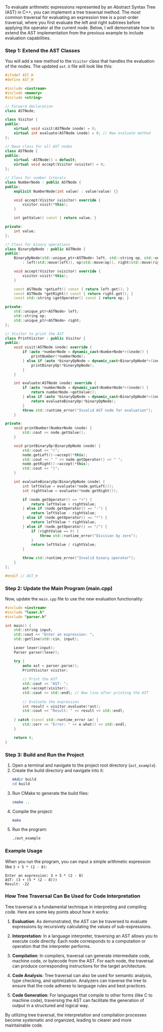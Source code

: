 To evaluate arithmetic expressions represented by an Abstract Syntax Tree (AST) in C++, you can implement a tree traversal method. The most common traversal for evaluating an expression tree is a post-order traversal, where you first evaluate the left and right subtrees before applying the operator at the current node. Below, I will demonstrate how to extend the AST implementation from the previous example to include evaluation capabilities.

### Step 1: Extend the AST Classes

You will add a new method to the `Visitor` class that handles the evaluation of the nodes. The updated `ast.h` file will look like this:

```cpp
#ifndef AST_H
#define AST_H

#include <iostream>
#include <memory>
#include <string>

// Forward declaration
class ASTNode;

class Visitor {
public:
    virtual void visit(ASTNode &node) = 0;
    virtual int evaluate(ASTNode &node) = 0; // New evaluate method
};

// Base class for all AST nodes
class ASTNode {
public:
    virtual ~ASTNode() = default;
    virtual void accept(Visitor &visitor) = 0;
};

// Class for number literals
class NumberNode : public ASTNode {
public:
    explicit NumberNode(int value) : value(value) {}

    void accept(Visitor &visitor) override {
        visitor.visit(*this);
    }

    int getValue() const { return value; }

private:
    int value;
};

// Class for binary operations
class BinaryOpNode : public ASTNode {
public:
    BinaryOpNode(std::unique_ptr<ASTNode> left, std::string op, std::unique_ptr<ASTNode> right)
        : left(std::move(left)), op(std::move(op)), right(std::move(right)) {}

    void accept(Visitor &visitor) override {
        visitor.visit(*this);
    }

    const ASTNode *getLeft() const { return left.get(); }
    const ASTNode *getRight() const { return right.get(); }
    const std::string &getOperator() const { return op; }

private:
    std::unique_ptr<ASTNode> left;
    std::string op;
    std::unique_ptr<ASTNode> right;
};

// Visitor to print the AST
class PrintVisitor : public Visitor {
public:
    void visit(ASTNode &node) override {
        if (auto *numberNode = dynamic_cast<NumberNode*>(&node)) {
            printNumber(*numberNode);
        } else if (auto *binaryOpNode = dynamic_cast<BinaryOpNode*>(&node)) {
            printBinaryOp(*binaryOpNode);
        }
    }

    int evaluate(ASTNode &node) override {
        if (auto *numberNode = dynamic_cast<NumberNode*>(&node)) {
            return numberNode->getValue();
        } else if (auto *binaryOpNode = dynamic_cast<BinaryOpNode*>(&node)) {
            return evaluateBinaryOp(*binaryOpNode);
        }
        throw std::runtime_error("Invalid AST node for evaluation");
    }

private:
    void printNumber(NumberNode &node) {
        std::cout << node.getValue();
    }

    void printBinaryOp(BinaryOpNode &node) {
        std::cout << "(";
        node.getLeft()->accept(*this);
        std::cout << " " << node.getOperator() << " ";
        node.getRight()->accept(*this);
        std::cout << ")";
    }

    int evaluateBinaryOp(BinaryOpNode &node) {
        int leftValue = evaluate(*node.getLeft());
        int rightValue = evaluate(*node.getRight());

        if (node.getOperator() == "+") {
            return leftValue + rightValue;
        } else if (node.getOperator() == "-") {
            return leftValue - rightValue;
        } else if (node.getOperator() == "*") {
            return leftValue * rightValue;
        } else if (node.getOperator() == "/") {
            if (rightValue == 0) {
                throw std::runtime_error("Division by zero");
            }
            return leftValue / rightValue;
        }

        throw std::runtime_error("Invalid binary operator");
    }
};

#endif // AST_H
```

### Step 2: Update the Main Program (main.cpp)

Now, update the `main.cpp` file to use the new evaluation functionality:

```cpp
#include <iostream>
#include "lexer.h"
#include "parser.h"

int main() {
    std::string input;
    std::cout << "Enter an expression: ";
    std::getline(std::cin, input);

    Lexer lexer(input);
    Parser parser(lexer);

    try {
        auto ast = parser.parse();
        PrintVisitor visitor;
        
        // Print the AST
        std::cout << "AST: ";
        ast->accept(visitor);
        std::cout << std::endl; // New line after printing the AST
        
        // Evaluate the expression
        int result = visitor.evaluate(*ast);
        std::cout << "Result: " << result << std::endl;
        
    } catch (const std::runtime_error &e) {
        std::cerr << "Error: " << e.what() << std::endl;
    }

    return 0;
}
```

### Step 3: Build and Run the Project

1. Open a terminal and navigate to the project root directory (`ast_example`).
2. Create the build directory and navigate into it:
   ```bash
   mkdir build
   cd build
   ```
3. Run CMake to generate the build files:
   ```bash
   cmake ..
   ```
4. Compile the project:
   ```bash
   make
   ```
5. Run the program:
   ```bash
   ./ast_example
   ```

### Example Usage

When you run the program, you can input a simple arithmetic expression like `3 + 5 * (2 - 8)`:

```
Enter an expression: 3 + 5 * (2 - 8)
AST: (3 + (5 * (2 - 8)))
Result: -22
```

### How Tree Traversal Can Be Used for Code Interpretation

Tree traversal is a fundamental technique in interpreting and compiling code. Here are some key points about how it works:

1. **Evaluation**: As demonstrated, the AST can be traversed to evaluate expressions by recursively calculating the values of sub-expressions.

2. **Interpretation**: In a language interpreter, traversing an AST allows you to execute code directly. Each node corresponds to a computation or operation that the interpreter performs.

3. **Compilation**: In compilers, traversal can generate intermediate code, machine code, or bytecode from the AST. For each node, the traversal can produce corresponding instructions for the target architecture.

4. **Code Analysis**: Tree traversal can also be used for semantic analysis, type checking, and optimization. Analyzers can traverse the tree to ensure that the code adheres to language rules and best practices.

5. **Code Generation**: For languages that compile to other forms (like C to machine code), traversing the AST can facilitate the generation of output in a structured and logical way.

By utilizing tree traversal, the interpretation and compilation processes become systematic and organized, leading to clearer and more maintainable code.